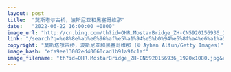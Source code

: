 ```yaml
---
layout: post
title:  "莫斯塔尔古桥，波斯尼亚和黑塞哥维那"
date:   "2022-06-22 16:00:00 +0800"
image_url: "http://cn.bing.com/th?id=OHR.MostarBridge_ZH-CN5920156936_1920x1080.jpg&rf=LaDigue_1920x1080.jpg&pid=hp"
link: "/search?q=%e8%8e%ab%e6%96%af%e5%a1%94%e5%b0%94%e5%8f%a4%e6%a1%a5&form=hpcapt&mkt=zh-cn"
copyright: "莫斯塔尔古桥，波斯尼亚和黑塞哥维那 (© Ayhan Altun/Getty Images)"
image_hash: "efa9ee13002ed40660cad1b91a9fc1af"
image_filename: "th?id=OHR.MostarBridge_ZH-CN5920156936_1920x1080.jpg&rf=LaDigue_1920x1080.jpg&pid=hp"
---
```


